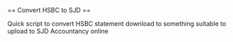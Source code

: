 == Convert HSBC to SJD ==

Quick script to convert HSBC statement download to something suitable to upload to SJD Accountancy online

